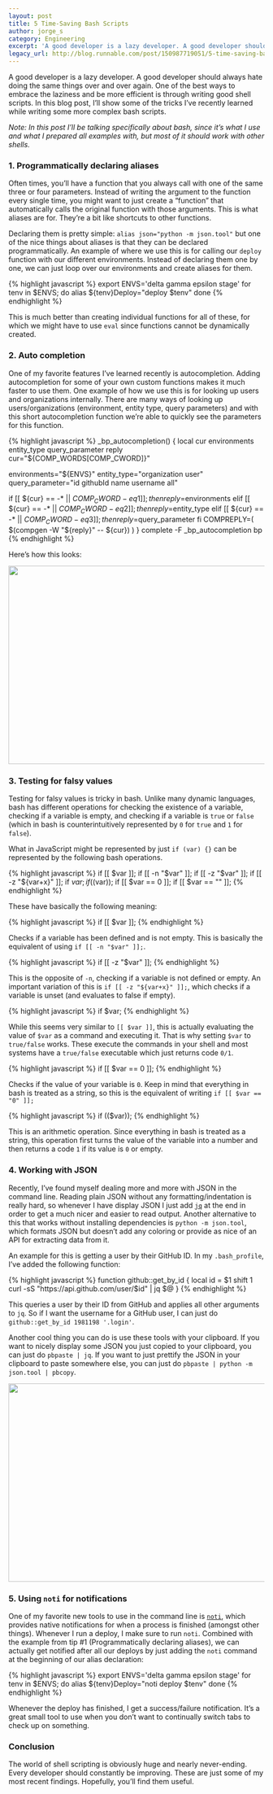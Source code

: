 ```yaml
---
layout: post
title: 5 Time-Saving Bash Scripts
author: jorge_s
category: Engineering
excerpt: 'A good developer is a lazy developer. A good developer should always hate doing the same things over and over again. One of the best ways to embrace the laziness and be more efficient is through writing good shell scripts. In this blog post, I’ll show some of the tricks I’ve recently learned while writing some more complex bash scripts.<br><br><em>Note: In this post I’ll be talking specifically about bash, since it’s what I use and what I prepared all examples with, but most of it should work with other shells.</em>'
legacy_url: http://blog.runnable.com/post/150987719051/5-time-saving-bash-scripts
---
```


A good developer is a lazy developer. A good developer should always hate doing the same things over and over again. One of the best ways to embrace the laziness and be more efficient is through writing good shell scripts. In this blog post, I’ll show some of the tricks I’ve recently learned while writing some more complex bash scripts.

_Note: In this post I’ll be talking specifically about bash, since it’s what I use and what I prepared all examples with, but most of it should work with other shells._

### 1. Programmatically declaring aliases

Often times, you’ll have a function that you always call with one of the same three or four parameters. Instead of writing the argument to the function every single time, you might want to just create a “function” that automatically calls the original function with those arguments. This is what aliases are for. They’re a bit like shortcuts to other functions.

Declaring them is pretty simple: `alias json="python -m json.tool"` but one of the nice things about aliases is that they can be declared programmatically. An example of where we use this is for calling our `deploy` function with our different environments. Instead of declaring them one by one, we can just loop over our environments and create aliases for them.

{% highlight javascript %}
export ENVS='delta gamma epsilon stage'
for tenv in $ENVS; do
  alias ${tenv}Deploy="deploy $tenv"
done
{% endhighlight %}

This is much better than creating individual functions for all of these, for which we might have to use `eval` since functions cannot be dynamically created.

### 2. Auto completion

One of my favorite features I’ve learned recently is autocompletion. Adding autocompletion for some of your own custom functions makes it much faster to use them. One example of how we use this is for looking up users and organizations internally. There are many ways of looking up users/organizations (environment, entity type, query parameters) and with this short autocompletion function we’re able to quickly see the parameters for this function.

{% highlight javascript %}
_bp_autocompletion()
{
  local cur environments entity_type query_parameter reply
  cur="${COMP_WORDS[COMP_CWORD]}"

  environments="${ENVS}"
  entity_type="organization user"
  query_parameter="id githubId name username all"

  if [[ ${cur} == -* || ${COMP_CWORD} -eq 1 ]] ; then
    reply=$environments
  elif [[ ${cur} == -* || ${COMP_CWORD} -eq 2 ]] ; then
    reply=$entity_type
  elif [[ ${cur} == -* || ${COMP_CWORD} -eq 3 ]] ; then
    reply=$query_parameter
  fi
  COMPREPLY=( $(compgen -W "${reply}" -- ${cur}) )
}
complete -F _bp_autocompletion bp
{% endhighlight %}

Here’s how this looks:

<img src="https://s3-us-west-1.amazonaws.com/runnable-design/autocompletion.gif" width="664" height="390">

### 3. Testing for falsy values

Testing for falsy values is tricky in bash. Unlike many dynamic languages, bash has different operations for checking the existence of a variable, checking if a variable is empty, and checking if a variable is `true` or `false` (which in bash is counterintuitively represented by `0` for `true` and `1` for `false`).

What in JavaScript might be represented by just `if (var) {}` can be represented by the following bash operations.

{% highlight javascript %}
if [[ $var ]];
if [[ -n "$var" ]];
if [[ -z "$var" ]];
if [[ -z "${var+x}" ]];
if $var;
if (($var));
if [[ $var == 0 ]];
if [[ $var == "" ]];
{% endhighlight %}

These have basically the following meaning:

{% highlight javascript %}
if [[ $var ]];
{% endhighlight %}

Checks if a variable has been defined and is not empty. This is basically the equivalent of using `if [[ -n "$var" ]];`.

{% highlight javascript %}
if [[ -z "$var" ]];
{% endhighlight %}

This is the opposite of `-n`, checking if a variable is not defined or empty. An important variation of this is `if [[ -z "${var+x}" ]];`, which checks if a variable is unset (and evaluates to false if empty).

{% highlight javascript %}
if $var;
{% endhighlight %}

While this seems very similar to `[[ $var ]]`, this is actually evaluating the value of `$var` as a command and executing it. That is why setting `$var` to `true/false` works. These execute the commands in your shell and most systems have a `true/false` executable which just returns code `0/1`.

{% highlight javascript %}
if [[ $var == 0 ]];
{% endhighlight %}

Checks if the value of your variable is `0`. Keep in mind that everything in bash is treated as a string, so this is the equivalent of writing `if [[ $var == "0" ]];`

{% highlight javascript %}
if (($var));
{% endhighlight %}

This is an arithmetic operation. Since everything in bash is treated as a string, this operation first turns the value of the variable into a number and then returns a code `1` if its value is `0` or empty.

### 4. Working with JSON

Recently, I’ve found myself dealing more and more with JSON in the command line. Reading plain JSON without any formatting/indentation is really hard, so whenever I have display JSON I just add [`jq`](https://stedolan.github.io/jq/) at the end in order to get a much nicer and easier to read output. Another alternative to this that works without installing dependencies is `python -m json.tool`, which formats JSON but doesn’t add any coloring or provide as nice of an API for extracting data from it.

An example for this is getting a user by their GitHub ID. In my `.bash_profile`, I’ve added the following function:

{% highlight javascript %}
function github::get_by_id
{
  local id = $1
  shift 1
  curl -sS "https://api.github.com/user/$id" | jq $@
}
{% endhighlight %}

This queries a user by their ID from GitHub and applies all other arguments to `jq`. So if I want the username for a GitHub user, I can just do `github::get_by_id 1981198 '.login'`.

Another cool thing you can do is use these tools with your clipboard. If you want to nicely display some JSON you just copied to your clipboard, you can just do `pbpaste | jq`. If you want to just prettify the JSON in your clipboard to paste somewhere else, you can just do `pbpaste | python -m json.tool | pbcopy`.

<img src="https://s3-us-west-1.amazonaws.com/runnable-design/json.gif" width="664" height="390">

### 5. Using `noti` for notifications

One of my favorite new tools to use in the command line is [`noti`](https://github.com/variadico/noti), which provides native notifications for when a process is finished (amongst other things). Whenever I run a deploy, I make sure to run `noti`. Combined with the example from tip #1 (Programmatically declaring aliases), we can actually get notified after all our deploys by just adding the `noti` command at the beginning of our alias declaration:

{% highlight javascript %}
export ENVS='delta gamma epsilon stage'
for tenv in $ENVS; do
  alias ${tenv}Deploy="noti deploy $tenv"
done
{% endhighlight %}

Whenever the deploy has finished, I get a success/failure notification. It’s a great small tool to use when you don’t want to continually switch tabs to check up on something.

### Conclusion

The world of shell scripting is obviously huge and nearly never-ending. Every developer should constantly be improving. These are just some of my most recent findings. Hopefully, you’ll find them useful.
